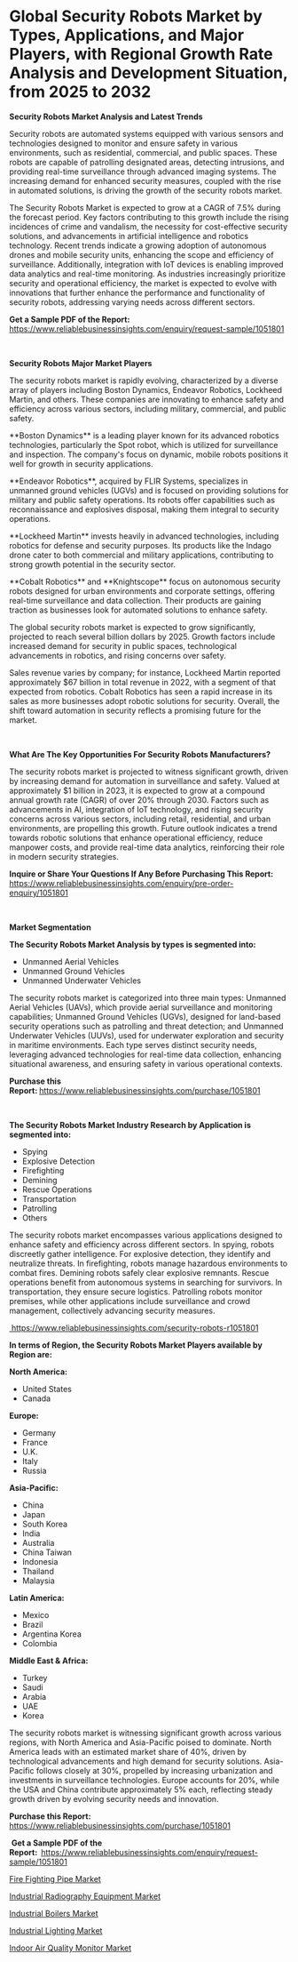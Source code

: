 <p><h1>Global Security Robots Market by Types, Applications, and Major Players, with Regional Growth Rate Analysis and Development Situation, from 2025 to 2032</h1></p><p><strong>Security Robots Market Analysis and Latest Trends</strong></p>
<p><p>Security robots are automated systems equipped with various sensors and technologies designed to monitor and ensure safety in various environments, such as residential, commercial, and public spaces. These robots are capable of patrolling designated areas, detecting intrusions, and providing real-time surveillance through advanced imaging systems. The increasing demand for enhanced security measures, coupled with the rise in automated solutions, is driving the growth of the security robots market.</p><p>The Security Robots Market is expected to grow at a CAGR of 7.5% during the forecast period. Key factors contributing to this growth include the rising incidences of crime and vandalism, the necessity for cost-effective security solutions, and advancements in artificial intelligence and robotics technology. Recent trends indicate a growing adoption of autonomous drones and mobile security units, enhancing the scope and efficiency of surveillance. Additionally, integration with IoT devices is enabling improved data analytics and real-time monitoring. As industries increasingly prioritize security and operational efficiency, the market is expected to evolve with innovations that further enhance the performance and functionality of security robots, addressing varying needs across different sectors.</p></p>
<p><strong>Get a Sample PDF of the Report:&nbsp;</strong> <a href="https://www.reliablebusinessinsights.com/enquiry/request-sample/1051801?utm_campaign=57&utm_medium=2&utm_source=Github&utm_content=ia&utm_term=20022025&utm_id=security-robots">https://www.reliablebusinessinsights.com/enquiry/request-sample/1051801</a></p>
<p>&nbsp;</p>
<p><strong>Security Robots Major Market Players</strong></p>
<p><p>The security robots market is rapidly evolving, characterized by a diverse array of players including Boston Dynamics, Endeavor Robotics, Lockheed Martin, and others. These companies are innovating to enhance safety and efficiency across various sectors, including military, commercial, and public safety.</p><p>**Boston Dynamics** is a leading player known for its advanced robotics technologies, particularly the Spot robot, which is utilized for surveillance and inspection. The company's focus on dynamic, mobile robots positions it well for growth in security applications. </p><p>**Endeavor Robotics**, acquired by FLIR Systems, specializes in unmanned ground vehicles (UGVs) and is focused on providing solutions for military and public safety operations. Its robots offer capabilities such as reconnaissance and explosives disposal, making them integral to security operations.</p><p>**Lockheed Martin** invests heavily in advanced technologies, including robotics for defense and security purposes. Its products like the Indago drone cater to both commercial and military applications, contributing to strong growth potential in the security sector.</p><p>**Cobalt Robotics** and **Knightscope** focus on autonomous security robots designed for urban environments and corporate settings, offering real-time surveillance and data collection. Their products are gaining traction as businesses look for automated solutions to enhance safety.</p><p>The global security robots market is expected to grow significantly, projected to reach several billion dollars by 2025. Growth factors include increased demand for security in public spaces, technological advancements in robotics, and rising concerns over safety.</p><p>Sales revenue varies by company; for instance, Lockheed Martin reported approximately $67 billion in total revenue in 2022, with a segment of that expected from robotics. Cobalt Robotics has seen a rapid increase in its sales as more businesses adopt robotic solutions for security. Overall, the shift toward automation in security reflects a promising future for the market.</p></p>
<p>&nbsp;</p>
<p><strong>What Are The Key Opportunities For Security Robots Manufacturers?</strong></p>
<p><p>The security robots market is projected to witness significant growth, driven by increasing demand for automation in surveillance and safety. Valued at approximately $1 billion in 2023, it is expected to grow at a compound annual growth rate (CAGR) of over 20% through 2030. Factors such as advancements in AI, integration of IoT technology, and rising security concerns across various sectors, including retail, residential, and urban environments, are propelling this growth. Future outlook indicates a trend towards robotic solutions that enhance operational efficiency, reduce manpower costs, and provide real-time data analytics, reinforcing their role in modern security strategies.</p></p>
<p><strong>Inquire or Share Your Questions If Any Before Purchasing This Report:</strong> <a href="https://www.reliablebusinessinsights.com/enquiry/pre-order-enquiry/1051801?utm_campaign=57&utm_medium=2&utm_source=Github&utm_content=ia&utm_term=20022025&utm_id=security-robots">https://www.reliablebusinessinsights.com/enquiry/pre-order-enquiry/1051801</a></p>
<p>&nbsp;</p>
<p><strong>Market Segmentation</strong></p>
<p><strong>The Security Robots Market Analysis by types is segmented into:</strong></p>
<p><ul><li>Unmanned Aerial Vehicles</li><li>Unmanned Ground Vehicles</li><li>Unmanned Underwater Vehicles</li></ul></p>
<p><p>The security robots market is categorized into three main types: Unmanned Aerial Vehicles (UAVs), which provide aerial surveillance and monitoring capabilities; Unmanned Ground Vehicles (UGVs), designed for land-based security operations such as patrolling and threat detection; and Unmanned Underwater Vehicles (UUVs), used for underwater exploration and security in maritime environments. Each type serves distinct security needs, leveraging advanced technologies for real-time data collection, enhancing situational awareness, and ensuring safety in various operational contexts.</p></p>
<p><strong>Purchase this Report:&nbsp;</strong><a href="https://www.reliablebusinessinsights.com/purchase/1051801?utm_campaign=57&utm_medium=2&utm_source=Github&utm_content=ia&utm_term=20022025&utm_id=security-robots">https://www.reliablebusinessinsights.com/purchase/1051801</a></p>
<p>&nbsp;</p>
<p><strong>The Security Robots Market Industry Research by Application is segmented into:</strong></p>
<p><ul><li>Spying</li><li>Explosive Detection</li><li>Firefighting</li><li>Demining</li><li>Rescue Operations</li><li>Transportation</li><li>Patrolling</li><li>Others</li></ul></p>
<p><p>The security robots market encompasses various applications designed to enhance safety and efficiency across different sectors. In spying, robots discreetly gather intelligence. For explosive detection, they identify and neutralize threats. In firefighting, robots manage hazardous environments to combat fires. Demining robots safely clear explosive remnants. Rescue operations benefit from autonomous systems in searching for survivors. In transportation, they ensure secure logistics. Patrolling robots monitor premises, while other applications include surveillance and crowd management, collectively advancing security measures.</p></p>
<p><a href="https://www.reliablebusinessinsights.com/security-robots-r1051801?utm_campaign=57&utm_medium=2&utm_source=Github&utm_content=ia&utm_term=20022025&utm_id=security-robots">&nbsp;https://www.reliablebusinessinsights.com/security-robots-r1051801</a></p>
<p><strong>In terms of Region, the Security Robots Market Players available by Region are:</strong></p>
<p>
    <p> <strong> North America: </strong>
        <ul>
            <li>United States</li>
            <li>Canada</li>
        </ul>
        </p> 
    <p> <strong> Europe: </strong>
        <ul>
            <li>Germany</li>
            <li>France</li>
            <li>U.K.</li>
            <li>Italy</li>
            <li>Russia</li>
        </ul>
        </p> 
    <p> <strong> Asia-Pacific: </strong>
        <ul>
            <li>China</li>
            <li>Japan</li>
            <li>South Korea</li>
            <li>India</li>
            <li>Australia</li>
            <li>China Taiwan</li>
            <li>Indonesia</li>
            <li>Thailand</li>
            <li>Malaysia</li>
        </ul>
        </p> 
    <p> <strong> Latin America: </strong>
        <ul>
            <li>Mexico</li>
            <li>Brazil</li>
            <li>Argentina Korea</li>
            <li>Colombia</li>
        </ul>
        </p> 
    <p> <strong> Middle East & Africa: </strong>
        <ul>
            <li>Turkey</li>
            <li>Saudi</li>
            <li>Arabia</li>
            <li>UAE</li>
            <li>Korea</li>
        </ul>
    </p>
    </p>
<p><p>The security robots market is witnessing significant growth across various regions, with North America and Asia-Pacific poised to dominate. North America leads with an estimated market share of 40%, driven by technological advancements and high demand for security solutions. Asia-Pacific follows closely at 30%, propelled by increasing urbanization and investments in surveillance technologies. Europe accounts for 20%, while the USA and China contribute approximately 5% each, reflecting steady growth driven by evolving security needs and innovation.</p></p>
<p><strong>Purchase this Report: </strong><a href="https://www.reliablebusinessinsights.com/purchase/1051801?utm_campaign=57&utm_medium=2&utm_source=Github&utm_content=ia&utm_term=20022025&utm_id=security-robots">https://www.reliablebusinessinsights.com/purchase/1051801</a></p>
<p>&nbsp;<strong>Get a Sample PDF of the Report:&nbsp;&nbsp;</strong><a href="https://www.reliablebusinessinsights.com/enquiry/request-sample/1051801?utm_campaign=57&utm_medium=2&utm_source=Github&utm_content=ia&utm_term=20022025&utm_id=security-robots">https://www.reliablebusinessinsights.com/enquiry/request-sample/1051801</a></p>
<p><strong></strong></p>
<p><p><a href="https://github.com/jandedaboy1/Market-Research-Report-List-1/blob/main/fire-fighting-pipe-market.md?utm_campaign=57&utm_medium=2&utm_source=Github&utm_content=ia&utm_term=20022025&utm_id=security-robots">Fire Fighting Pipe Market</a></p><p><a href="https://github.com/ypumgtoivo/Market-Research-Report-List-1/blob/main/industrial-radiography-equipment-market.md?utm_campaign=57&utm_medium=2&utm_source=Github&utm_content=ia&utm_term=20022025&utm_id=security-robots">Industrial Radiography Equipment Market</a></p><p><a href="https://github.com/dushornerfe/Market-Research-Report-List-1/blob/main/industrial-boilers-market.md?utm_campaign=57&utm_medium=2&utm_source=Github&utm_content=ia&utm_term=20022025&utm_id=security-robots">Industrial Boilers Market</a></p><p><a href="https://github.com/theriiawande/Market-Research-Report-List-1/blob/main/industrial-lighting-market.md?utm_campaign=57&utm_medium=2&utm_source=Github&utm_content=ia&utm_term=20022025&utm_id=security-robots">Industrial Lighting Market</a></p><p><a href="https://github.com/akermigarib/Market-Research-Report-List-1/blob/main/indoor-air-quality-monitor-market.md?utm_campaign=57&utm_medium=2&utm_source=Github&utm_content=ia&utm_term=20022025&utm_id=security-robots">Indoor Air Quality Monitor Market</a></p></p>